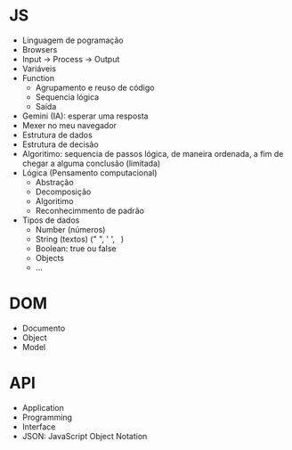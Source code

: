 # JS

- Linguagem de pogramação
- Browsers
- Input -> Process -> Output
- Variáveis
- Function
  - Agrupamento e reuso de código
  - Sequencia lógica
  - Saída
- Gemini (IA): esperar uma resposta
- Mexer no meu navegador 
- Estrutura de dados
- Estrutura de decisão
- Algoritimo: sequencia de passos lógica, de maneira ordenada, a fim de chegar a alguma conclusão (limitada)
- Lógica (Pensamento computacional)
  - Abstração
  - Decomposição
  - Algoritimo
  - Reconhecimmento de padrão
- Tipos de dados
  - Number (números)
  - String (textos) (" ", ' ', ` `)
  - Boolean: true ou false 
  - Objects
  - ...

# DOM
- Documento
- Object
- Model

# API
- Application
- Programming
- Interface
- JSON: JavaScript Object Notation